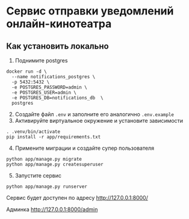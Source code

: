 # Сервис отправки уведомлений онлайн-кинотеатра
## Как установить локально
1. Поднимите postgres
```
docker run -d \
  --name notifications_postgres \
  -p 5432:5432 \
  -e POSTGRES_PASSWORD=admin \
  -e POSTGRES_USER=admin \
  -e POSTGRES_DB=notifications_db  \
  postgres
```
2. Создайте файл `.env` и заполните его аналогично `.env.example`
3. Активируйте виртуальное окружение и установите зависимости
```
. .venv/bin/activate
pip install -r app/requirements.txt
```
4. Примените миграции и создайте супер пользователя
```
python app/manage.py migrate
python app/manage.py createsuperuser
```
5. Запустите сервис
```
python app/manage.py runserver
```
Сервис будет доступен по адресу http://127.0.0.1:8000/

Админка http://127.0.0.1:8000/admin
